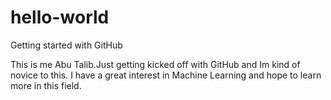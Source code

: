 # hello-world
Getting started with GitHub


This is me Abu Talib.Just getting kicked off with GitHub and Im kind of novice to this.
I have a great interest in Machine Learning and hope to learn more in this field.
